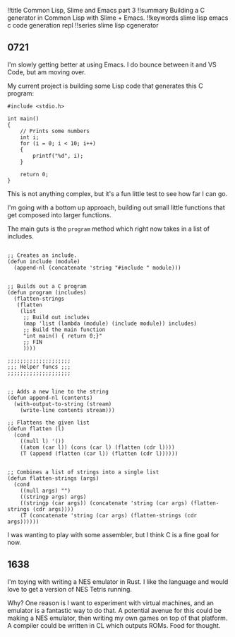 !!title Common Lisp, Slime and Emacs part 3
!!summary Building a C generator in Common Lisp with Slime + Emacs.
!!keywords slime lisp emacs c code generation repl
!!series slime lisp cgenerator

## 0721

I'm slowly getting better at using Emacs. I do bounce between it and VS Code, but am moving over.

My current project is building some Lisp code that generates this C program:

```
#include <stdio.h>

int main()
{
    // Prints some numbers
    int i;
    for (i = 0; i < 10; i++)
    {
        printf("%d", i);
    }

    return 0;
}
```

This is not anything complex, but it's a fun little test to see how far I can go.

I'm going with a bottom up approach, building out small little functions that get composed into larger functions.

The main guts is the `program` method which right now takes in a list of includes.

```

;; Creates an include.
(defun include (module)
  (append-nl (concatenate 'string "#include " module)))


;; Builds out a C program
(defun program (includes)
  (flatten-strings
   (flatten
    (list
     ;; Build out includes
     (map 'list (lambda (module) (include module)) includes)
     ;; Build the main function
     "int main() { return 0;}"
     ;; FIN
     ))))

;;;;;;;;;;;;;;;;;;;;
;;; Helper funcs ;;;
;;;;;;;;;;;;;;;;;;;;


;; Adds a new line to the string
(defun append-nl (contents)
  (with-output-to-string (stream)
    (write-line contents stream)))

;; Flattens the given list
(defun flatten (l)
  (cond
    ((null l) '())
    ((atom (car l)) (cons (car l) (flatten (cdr l))))
    (T (append (flatten (car l)) (flatten (cdr l))))))


;; Combines a list of strings into a single list
(defun flatten-strings (args)
  (cond
    ((null args) "")
    ((stringp args) args)
    ((stringp (car args)) (concatenate 'string (car args) (flatten-strings (cdr args))))
    (T (concatenate 'string (car args) (flatten-strings (cdr args))))))
```

I was wanting to play with some assembler, but I think C is a fine goal for now.

## 1638

I'm toying with writing a NES emulator in Rust. I like the language and would love to get a version of NES Tetris running.

Why? One reason is I want to experiment with virtual machines, and an emulator is a fantastic way to do that. A potential avenue for this could be making a NES emulator, then writing my own games on top of that platform. A compiler could be written in CL which outputs ROMs. Food for thought.